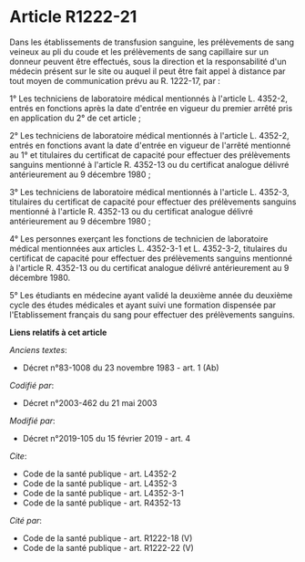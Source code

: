 # Article R1222-21

Dans les établissements de transfusion sanguine, les prélèvements de sang veineux au pli du coude et les prélèvements de sang
capillaire sur un donneur peuvent être effectués, sous la direction et la responsabilité d'un médecin présent sur le site ou
auquel il peut être fait appel à distance par tout moyen de communication prévu au R. 1222-17, par :

1° Les techniciens de laboratoire médical mentionnés à l'article L. 4352-2, entrés en fonctions après la date d'entrée en
vigueur du premier arrêté pris en application du 2° de cet article ;

2° Les techniciens de laboratoire médical mentionnés à l'article L. 4352-2, entrés en fonctions avant la date d'entrée en
vigueur de l'arrêté mentionné au 1° et titulaires du certificat de capacité pour effectuer des prélèvements sanguins
mentionné à l'article R. 4352-13 ou du certificat analogue délivré antérieurement au 9 décembre 1980 ;

3° Les techniciens de laboratoire médical mentionnés à l'article L. 4352-3, titulaires du certificat de capacité pour
effectuer des prélèvements sanguins mentionné à l'article R. 4352-13 ou du certificat analogue délivré antérieurement au 9
décembre 1980 ;

4° Les personnes exerçant les fonctions de technicien de laboratoire médical mentionnées aux articles L. 4352-3-1 et L.
4352-3-2, titulaires du certificat de capacité pour effectuer des prélèvements sanguins mentionné à l'article R. 4352-13 ou
du certificat analogue délivré antérieurement au 9 décembre 1980.

5° Les étudiants en médecine ayant validé la deuxième année du deuxième cycle des études médicales et ayant suivi une
formation dispensée par l'Etablissement français du sang pour effectuer des prélèvements sanguins.

**Liens relatifs à cet article**

_Anciens textes_:

  - Décret n°83-1008 du 23 novembre 1983 - art. 1 (Ab)

_Codifié par_:

  - Décret n°2003-462 du 21 mai 2003

_Modifié par_:

  - Décret n°2019-105 du 15 février 2019 - art. 4

_Cite_:

  - Code de la santé publique - art. L4352-2
  - Code de la santé publique - art. L4352-3
  - Code de la santé publique - art. L4352-3-1
  - Code de la santé publique - art. R4352-13

_Cité par_:

  - Code de la santé publique - art. R1222-18 (V)
  - Code de la santé publique - art. R1222-22 (V)
